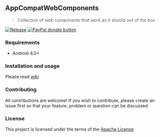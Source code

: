 ## AppCompatWebComponents
> Collection of web components that work as it should out of the box

[![Release](https://jitpack.io/v/androidovshchik/AppCompatWebComponents.svg)](https://jitpack.io/#androidovshchik/AppCompatWebComponents)
<a href="https://www.paypal.me/mrcpp" title="Donate to this project using Paypal">
    <img src="https://img.shields.io/badge/paypal-donate-green.svg" alt="PayPal donate button"/>
</a>

### Requirements

 * Android 4.0+

### Installation and usage

Please read [wiki](https://github.com/androidovshchik/AppCompatWebComponents/wiki)

### Contributing

All contributions are welcome! If you wish to contribute, please create an issue first so that your feature, problem or question can be discussed.

### License

This project is licensed under the terms of the [Apache License](https://opensource.org/licenses/Apache-2.0)
